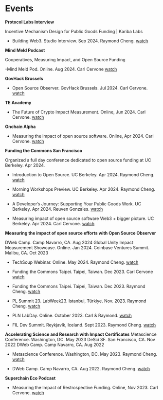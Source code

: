 

# Events

**Protocol Labs Interview**

Incentive Mechanism Design for Public Goods Funding | Kariba Labs	

- Building Web3. Studio Interview. Sep 2024. Raymond Cheng. [watch](https://www.youtube.com/watch?v=ZNBQ68f5xC0)
  
**Mind Meld Podcast** 

Cooperatives, Measuring Impact, and Open Source Funding  

-Mind Meld Pod. Online. Aug 2024. Carl Cervone [watch](https://www.youtube.com/watch?v=m0YLDB54Whc)  

**GovHack Brussels**

- Open Source Observer. GovHack Brussels. Jul 2024. Carl Cervone. [watch](https://www.youtube.com/watch?v=EConcXsMSJM) 

**TE Academy**

- The Future of Crypto Impact Measurement. Online, Jun 2024. Carl Cervone. [watch](https://www.youtube.com/watch?v=_lV59GQGBA0) 

**Onchain Alpha**

- Measuring the impact of open source software. Online, Apr 2024. Carl Cervone. [watch](https://www.youtube.com/watch?v=TAxJ_RMfrLU)

**Funding the Commons San Francisco**

Organized a full day conference dedicated to open source funding at UC Berkeley. Apr 2024.

- Introduction to Open Source. UC Berkeley. Apr 2024. Raymond Cheng. [watch](https://drive.google.com/file/d/1KCKp5YU36c9u3_2r-oTCH0zM9nVmqpPl/view)

- Morning Workshops Preview. UC Berkeley. Apr 2024. Raymond Cheng. [watch](https://www.youtube.com/watch?v=6uW2lpoXe7Q&list=PL3C6eF-zu5AZC9dFtgMVhnclE5GtnkWvX&index=13)

- A Developer’s Journey: Supporting Your Public Goods Work. UC Berkeley. Apr 2024. Reuven Gonzales. [watch](https://www.youtube.com/watch?v=r5CThl_e6mo&list=PL3C6eF-zu5AZC9dFtgMVhnclE5GtnkWvX&index=2) 

- Measuring impact of open source software Web3 + bigger picture. UC Berkeley. Apr 2024. Carl Cervone. [watch](https://www.youtube.com/watch?v=rMIiGbxEAw8&list=PL3C6eF-zu5AZC9dFtgMVhnclE5GtnkWvX&index=6) 

**Measuring the impact of open source efforts with Open Source Observer**

DWeb Camp. Camp Navarro, CA. Aug 2024 Global Unity Impact Measurement Showcase. Online. Jan 2024. Coinbase Ventures Summit. Malibu, CA. Oct 2023
	
- TechSoup Webinar. Online. May 2024. Raymond Cheng. [watch](https://www.youtube.com/watch?v=cNhQJ5FmvjQ)
  
- Funding the Commons Taipei. Taipei, Taiwan. Dec 2023. Carl Cervone [watch](https://www.youtube.com/watch?v=vxowxlJ4I6w) 

- Funding the Commons Taipei. Taipei, Taiwan. Dec 2023. Raymond Cheng. [watch](https://www.youtube.com/watch?v=D7xS0fgRYuQ) 

- PL Summit 23. LabWeek23. Istanbul, Türkiye. Nov. 2023. Raymond Cheng. [watch](https://www.youtube.com/watch?v=sHvdBRj3kxE&t=6250s) 

- PLN LabDay. Online. October 2023. Carl & Raymond. [watch](https://www.youtube.com/watch?v=V7sI5pO3TT0&t=1354s) 

- FIL Dev Summit. Reykjavík, Iceland. Sept 2023. Raymond Cheng. [watch](https://www.youtube.com/watch?v=szGLQDwm_E0) 


**Accelerating Science and Research with Impact Certificates**
Metascience Conference. Washington, DC. May 2023 DeSci SF. San Francisco, CA. Nov 2022 DWeb Camp. Camp Navarro, CA. Aug 2022

- Metascience Conference. Washington, DC. May 2023. Raymond Cheng. [watch](https://www.youtube.com/watch?v=_mLdx48B7zE&list=PLChfyH8TVDGlPTcKrVboBaf6QAGSJt1hQ&index=24)  	

- DWeb Camp. Camp Navarro, CA. Aug 2022. Raymond Cheng. [watch](https://archive.org/details/25-17_45_accelerating_academic_research_with_impact_certificates.mp4) 			

**Superchain Eco Podcast**

- Measuring the Impact of Restrospective Funding. Online, Nov 2023. Carl Cervone. [watch](https://www.youtube.com/watch?v=SLYLiX4Ifqc)
